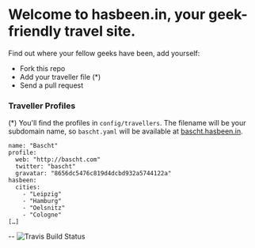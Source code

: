 # Welcome to hasbeen.in, your geek-friendly travel site.

Find out where your fellow geeks have been, add yourself:

* Fork this repo
* Add your traveller file (*)
* Send a pull request

### Traveller Profiles

(*) You'll find the profiles in `config/travellers`. The
filename will be your subdomain name, so `bascht.yaml` will be available at [bascht.hasbeen.in](http://bascht.hasbeen.in).

    name: "Bascht"
    profile:
      web: "http://bascht.com"
      twitter: "bascht"
      gravatar: "8656dc5476c819d4dcbd932a5744122a"
    hasbeen:
      cities:
        - "Leipzig"
        - "Hamburg"
        - "Oelsnitz"
        - "Cologne"
    […]

-- 
![Travis Build Status](https://travis-ci.org/bascht/hasbeen.in.png)
